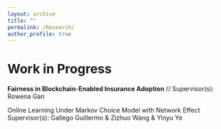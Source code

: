 ```yaml
---
layout: archive
title: ""
permalink: /Research/
author_profile: true
---
```



Work in Progress
=====
**Fairness in Blockchain-Enabled Insurance Adoption** //
Supervisor(s): Rowena Gan

Online Learning Under Markov Choice Model with Network Effect 
Supervisor(s): Gallego Guillermo & Zizhuo Wang & Yinyu Ye

